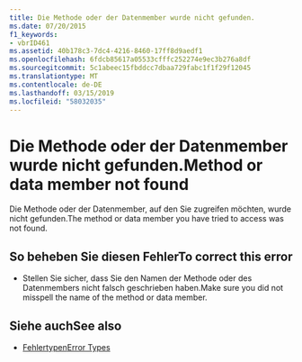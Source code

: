 ```yaml
---
title: Die Methode oder der Datenmember wurde nicht gefunden.
ms.date: 07/20/2015
f1_keywords:
- vbrID461
ms.assetid: 40b178c3-7dc4-4216-8460-17ff8d9aedf1
ms.openlocfilehash: 6fdcb85617a05533cfffc252274e9ec3b276a8df
ms.sourcegitcommit: 5c1abeec15fbddcc7dbaa729fabc1f1f29f12045
ms.translationtype: MT
ms.contentlocale: de-DE
ms.lasthandoff: 03/15/2019
ms.locfileid: "58032035"
---
```

# <a name="method-or-data-member-not-found"></a><span data-ttu-id="bbd43-102">Die Methode oder der Datenmember wurde nicht gefunden.</span><span class="sxs-lookup"><span data-stu-id="bbd43-102">Method or data member not found</span></span>
<span data-ttu-id="bbd43-103">Die Methode oder der Datenmember, auf den Sie zugreifen möchten, wurde nicht gefunden.</span><span class="sxs-lookup"><span data-stu-id="bbd43-103">The method or data member you have tried to access was not found.</span></span>  
  
## <a name="to-correct-this-error"></a><span data-ttu-id="bbd43-104">So beheben Sie diesen Fehler</span><span class="sxs-lookup"><span data-stu-id="bbd43-104">To correct this error</span></span>  
  
-   <span data-ttu-id="bbd43-105">Stellen Sie sicher, dass Sie den Namen der Methode oder des Datenmembers nicht falsch geschrieben haben.</span><span class="sxs-lookup"><span data-stu-id="bbd43-105">Make sure you did not misspell the name of the method or data member.</span></span>  
  
## <a name="see-also"></a><span data-ttu-id="bbd43-106">Siehe auch</span><span class="sxs-lookup"><span data-stu-id="bbd43-106">See also</span></span>

- [<span data-ttu-id="bbd43-107">Fehlertypen</span><span class="sxs-lookup"><span data-stu-id="bbd43-107">Error Types</span></span>](../../visual-basic/programming-guide/language-features/error-types.md)
